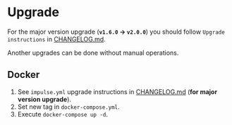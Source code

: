 # Upgrade

For the major version upgrade (**`v1.6.0` -> `v2.0.0`**) you should follow `Upgrade instructions` in [CHANGELOG.md](https://github.com/DiTsi/impulse/blob/main/CHANGELOG.md).

Another upgrades can be done without manual operations.

<!-- ### Python -->

## Docker

1. See `impulse.yml` upgrade instructions in [CHANGELOG.md](https://github.com/DiTsi/impulse/blob/main/CHANGELOG.md) (**for major version upgrade**).
2. Set new tag in `docker-compose.yml`.
3. Execute `docker-compose up -d`.

<!-- ## Downgrade

Minor version downgrade can break functionality because some of them can contain incident objects updates. 

### Docker -->


